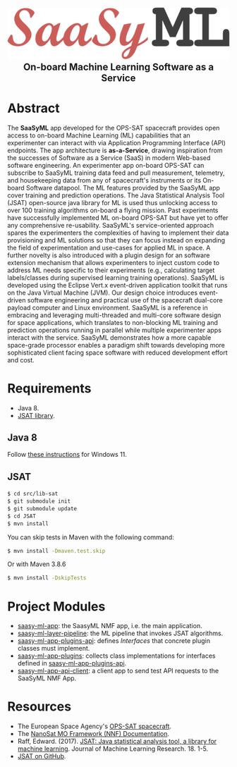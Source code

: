 <h2>
    <p align="center">
        <img src="img/logo.png" /></br>
        On-board Machine Learning Software as a Service
    </p>
</h2>

# Abstract
The **SaaSyML** app developed for the OPS-SAT spacecraft provides open access to on-board Machine Learning (ML) capabilities that an experimenter can interact with via Application Programming Interface (API) endpoints. The app architecture is **as-a-Service**, drawing inspiration from the successes of Software as a Service (SaaS) in modern Web-based software engineering. An experimenter app on-board OPS-SAT can subscribe to SaaSyML training data feed and pull measurement, telemetry, and housekeeping data from any of spacecraft's instruments or its On-board Software datapool. The ML features provided by the SaaSyML app cover training and prediction operations. The Java Statistical Analysis Tool (JSAT) open-source java library for ML is used thus unlocking access to over 100 training algorithms on-board a flying mission. Past experiments have successfully implemented ML on-board OPS-SAT but have yet to offer any comprehensive re-usability. SaaSyML's service-oriented approach spares the experimenters the complexities of having to implement their data provisioning and ML solutions so that they can focus instead on expanding the field of experimentation and use-cases for applied ML in space. A further novelty is also introduced with a plugin design for an software extension mechanism that allows experimenters to inject custom code to address ML needs specific to their experiments (e.g., calculating target labels/classes during supervised learning training operations). SaaSyML is developed using the Eclipse Vert.x event-driven application toolkit that runs on the Java Virtual Machine (JVM). Our design choice introduces event-driven software engineering and practical use of the spacecraft dual-core payload computer and Linux environment. SaaSyML is a reference in embracing and leveraging multi-threaded and multi-core software design for space applications, which translates to non-blocking ML training and prediction operations running in parallel while multiple experimenter apps interact with the service. SaaSyML demonstrates how a more capable space-grade processor enables a paradigm shift towards developing more sophisticated client facing space software with reduced development effort and cost.

# Requirements

- Java 8.
- [JSAT library](https://github.com/EdwardRaff/JSAT).

## Java 8 
Follow [these instructions](https://www.techruzz.com/blog/how-to-download-and-install-java-jdk-8-on-windows-11) for Windows 11.

## JSAT 

```bash
$ cd src/lib-sat    
$ git submodule init    
$ git submodule update
$ cd JSAT    
$ mvn install
```

You can skip tests in Maven with the following command:

```bash
$ mvn install -Dmaven.test.skip
```

Or with Maven 3.8.6
```bash
$ mvn install -DskipTests
```

# Project Modules

- [saasy-ml-app](src/saasy-ml-app): the SaasyML NMF app, i.e. the main application.
- [saasy-ml-layer-pipeline](src/saasy-ml-layer-pipeline): the ML pipeline that invokes JSAT algorithms.
- [saasy-ml-app-plugins-api](src/saasy-ml-app-plugins-api): defines _Interfaces_ that concrete plugin classes must implement.
- [saasy-ml-app-plugins](src/saasy-ml-app-plugins): collects class implementations for interfaces defined in [saasy-ml-app-plugins-api](src/saasy-ml-app-plugins-api).
- [saasy-ml-app-api-client](src/saasy-ml-app-api-client): a client app to send test API requests to the SaaSyML NMF App.

# Resources
- The European Space Agency's [OPS-SAT spacecraft](https://opssat1.esoc.esa.int/).
- The [NanoSat MO Framework (NNF) Documentation](https://nanosat-mo-framework.readthedocs.io/en/latest/).
- Raff, Edward. (2017). [JSAT: Java statistical analysis tool, a library for machine learning](https://www.jmlr.org/papers/v18/16-131.html). Journal of Machine Learning Research. 18. 1-5. 
- [JSAT on GitHub](https://github.com/EdwardRaff/JSAT).